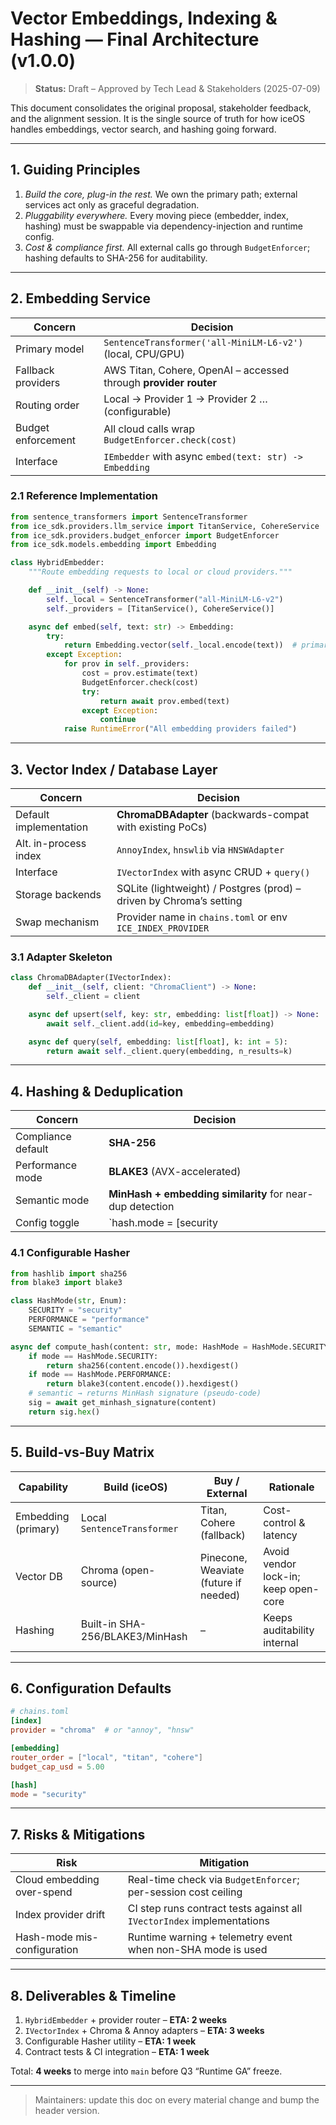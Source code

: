 # Vector Embeddings, Indexing & Hashing — Final Architecture (v1.0.0)

> **Status:** Draft – Approved by Tech Lead & Stakeholders (2025-07-09)

This document consolidates the original proposal, stakeholder feedback, and the alignment session.  It is the single source of truth for how iceOS handles embeddings, vector search, and hashing going forward.

---

## 1. Guiding Principles

1. *Build the core, plug-in the rest.*  We own the primary path; external services act only as graceful degradation.
2. *Pluggability everywhere.*  Every moving piece (embedder, index, hashing) must be swappable via dependency-injection and runtime config.
3. *Cost & compliance first.*  All external calls go through `BudgetEnforcer`; hashing defaults to SHA-256 for auditability.

---

## 2. Embedding Service

| Concern                | Decision                                                                           |
|------------------------|------------------------------------------------------------------------------------|
| Primary model          | `SentenceTransformer('all-MiniLM-L6-v2')` (local, CPU/GPU)                          |
| Fallback providers     | AWS Titan, Cohere, OpenAI – accessed through **provider router**                    |
| Routing order          | Local → Provider 1 → Provider 2 … (configurable)                                    |
| Budget enforcement     | All cloud calls wrap `BudgetEnforcer.check(cost)`                                   |
| Interface              | `IEmbedder` with async `embed(text: str) -> Embedding`                              |

### 2.1 Reference Implementation

```python
from sentence_transformers import SentenceTransformer
from ice_sdk.providers.llm_service import TitanService, CohereService
from ice_sdk.providers.budget_enforcer import BudgetEnforcer
from ice_sdk.models.embedding import Embedding

class HybridEmbedder:
    """Route embedding requests to local or cloud providers."""

    def __init__(self) -> None:
        self._local = SentenceTransformer("all-MiniLM-L6-v2")
        self._providers = [TitanService(), CohereService()]

    async def embed(self, text: str) -> Embedding:
        try:
            return Embedding.vector(self._local.encode(text))  # primary path
        except Exception:
            for prov in self._providers:
                cost = prov.estimate(text)
                BudgetEnforcer.check(cost)
                try:
                    return await prov.embed(text)
                except Exception:
                    continue
            raise RuntimeError("All embedding providers failed")
```

---

## 3. Vector Index / Database Layer

| Concern                 | Decision                                                                           |
|-------------------------|------------------------------------------------------------------------------------|
| Default implementation  | **ChromaDBAdapter** (backwards-compat with existing PoCs)                          |
| Alt. in-process index   | `AnnoyIndex`, `hnswlib` via `HNSWAdapter`                                          |
| Interface               | `IVectorIndex` with async CRUD + `query()`                                         |
| Storage backends        | SQLite (lightweight) / Postgres (prod) – driven by Chroma’s setting                |
| Swap mechanism          | Provider name in `chains.toml` or env `ICE_INDEX_PROVIDER`                         |

### 3.1 Adapter Skeleton

```python
class ChromaDBAdapter(IVectorIndex):
    def __init__(self, client: "ChromaClient") -> None:
        self._client = client

    async def upsert(self, key: str, embedding: list[float]) -> None:
        await self._client.add(id=key, embedding=embedding)

    async def query(self, embedding: list[float], k: int = 5):
        return await self._client.query(embedding, n_results=k)
```

---

## 4. Hashing & Deduplication

| Concern             | Decision                                                      |
|---------------------|---------------------------------------------------------------|
| Compliance default  | **SHA-256**                                                   |
| Performance mode    | **BLAKE3** (AVX-accelerated)                                  |
| Semantic mode       | **MinHash + embedding similarity** for near-dup detection      |
| Config toggle       | `hash.mode = [security | performance | semantic]`             |

### 4.1 Configurable Hasher

```python
from hashlib import sha256
from blake3 import blake3

class HashMode(str, Enum):
    SECURITY = "security"
    PERFORMANCE = "performance"
    SEMANTIC = "semantic"

async def compute_hash(content: str, mode: HashMode = HashMode.SECURITY) -> str:
    if mode == HashMode.SECURITY:
        return sha256(content.encode()).hexdigest()
    if mode == HashMode.PERFORMANCE:
        return blake3(content.encode()).hexdigest()
    # semantic → returns MinHash signature (pseudo-code)
    sig = await get_minhash_signature(content)
    return sig.hex()
```

---

## 5. Build-vs-Buy Matrix

| Capability        | Build (iceOS)                               | Buy / External                            | Rationale                                          |
|-------------------|---------------------------------------------|-------------------------------------------|----------------------------------------------------|
| Embedding (primary)| Local `SentenceTransformer`                 | Titan, Cohere (fallback)                  | Cost-control & latency                             |
| Vector DB          | Chroma (open-source)                        | Pinecone, Weaviate (future if needed)     | Avoid vendor lock-in; keep open-core               |
| Hashing            | Built-in SHA-256/BLAKE3/MinHash             | –                                         | Keeps auditability internal                        |

---

## 6. Configuration Defaults

```toml
# chains.toml
[index]
provider = "chroma"  # or "annoy", "hnsw"

[embedding]
router_order = ["local", "titan", "cohere"]
budget_cap_usd = 5.00

[hash]
mode = "security"
```

---

## 7. Risks & Mitigations

| Risk                                   | Mitigation                                                            |
|----------------------------------------|-----------------------------------------------------------------------|
| Cloud embedding over-spend             | Real-time check via `BudgetEnforcer`; per-session cost ceiling        |
| Index provider drift                   | CI step runs contract tests against all `IVectorIndex` implementations|
| Hash-mode mis-configuration            | Runtime warning + telemetry event when non-SHA mode is used          |

---

## 8. Deliverables & Timeline

1. `HybridEmbedder` + provider router – **ETA: 2 weeks**
2. `IVectorIndex` + Chroma & Annoy adapters – **ETA: 3 weeks**
3. Configurable Hasher utility – **ETA: 1 week**
4. Contract tests & CI integration – **ETA: 1 week**

Total: **4 weeks** to merge into `main` before Q3 “Runtime GA” freeze.

---

> Maintainers: update this doc on every material change and bump the header version. 